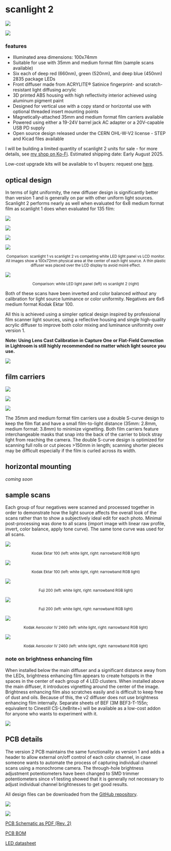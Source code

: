# scanlight 2

![](<images/light_with_film_v2_2.jpg>)

![](<images/diffuser_v2.jpg>)

### features
* Illuminated area dimensions: 100x74mm
* Suitable for use with 35mm and medium format film (sample scans available)
* Six each of deep red (660nm), green (520nm), and deep blue (450nm) 2835 package LEDs
* Front diffuser made from ACRYLITE® Satinice fingerprint- and scratch-resistant light diffusing acrylic
* 3D printed ABS housing with high reflectivity interior achieved using aluminum pigment paint
* Designed for vertical use with a copy stand or horizontal use with optional threaded insert mounting points
* Magnetically-attached 35mm and medium format film carriers available
* Powered using either a 19-24V barrel jack AC adapter or a 20V-capable USB PD supply
* Open source design released under the CERN OHL-W-V2 license - STEP and Kicad files available

I will be building a limited quantity of scanlight 2 units for sale - for more details, see [my shop on Ko-Fi](https://ko-fi.com/jackw01/shop). Estimated shipping date: Early August 2025.

Low-cost upgrade kits will be available to v1 buyers: request one [here](https://ko-fi.com/s/b195e963f8).

## optical design

In terms of light uniformity, the new diffuser design is significantly better than version 1 and is generally on par with other uniform light sources. Scanlight 2 performs nearly as well when evaluated for 6x8 medium format film as scanlight 1 does when evaluated for 135 film:

![](<data/plots/luminance_plot_scanlight v2.png>)

![](<data/plots/luminance_plot_scanlight v1.png>)

![](<data/plots/luminance_plot_competing white LED panel.png>)

![](<data/plots/luminance_plot_center of 15 inch LCD display.png>)

<p align="center"><small>Comparison: scanlight 1 vs scanlight 2 vs competing white LED light panel vs LCD monitor. All images show a 100x72mm physical area at the center of each light source. A thin plastic diffuser was placed over the LCD display to avoid moiré effect.</small></p>

![](images/scan_comparison_ektar_2.jpg)

<p align="center"><small>Comparison: white LED light panel (left) vs scanlight 2 (right)</small></p>

Both of these scans have been inverted and color balanced *without* any calibration for light source luminance or color uniformity. Negatives are 6x6 medium format Kodak Ektar 100.

All this is achieved using a simpler optical design inspired by professional film scanner light sources, using a reflective housing and single high-quality acrylic diffuser to improve both color mixing and luminance uniformity over version 1.

**Note: Using Lens Cast Calibration in Capture One or Flat-Field Correction in Lightroom is still highly recommended no matter which light source you use.**

![](<images/scanlight_v2_cad.png>)

## film carriers

![](images/filmcarriers_front.jpg)

![](images/filmcarriers_back.jpg)

![](images/filmcarrier_35_cad.png)

The 35mm and medium format film carriers use a double S-curve design to keep the film flat and have a small film-to-light distance (35mm: 2.8mm, medium format: 3.8mm) to minimize vignetting. Both film carriers feature interchangeable masks that snap into the back of the carrier to block stray light from reaching the camera. The double S-curve design is optimized for scanning full rolls or cut pieces >150mm in length; scanning shorter pieces may be difficult especially if the film is curled across its width.

## horizontal mounting

*coming soon*

## sample scans

Each group of four negatives were scanned and processed together in order to demonstrate how the light source affects the overall look of the scans rather than to show a subjectively ideal edit for each photo. Minimal post-processing was done to all scans (import image with linear raw profile, invert, color balance, apply tone curve). The same tone curve was used for all scans.

![](images/scan_comparison_ektar_1.jpg)

<p align="center"><small>Kodak Ektar 100 (left: white light, right: narrowband RGB light)</small></p>

![](images/scan_comparison_ektar_3.jpg)

<p align="center"><small>Kodak Ektar 100 (left: white light, right: narrowband RGB light)</small></p>

![](images/scan_comparison_fuji200_1.jpg)

<p align="center"><small>Fuji 200 (left: white light, right: narrowband RGB light)</small></p>

![](images/scan_comparison_fuji200_2.jpg)

<p align="center"><small>Fuji 200 (left: white light, right: narrowband RGB light)</small></p>

![](images/scan_comparison_aerocolor_1.jpg)

<p align="center"><small>Kodak Aerocolor IV 2460 (left: white light, right: narrowband RGB light)</small></p>

![](images/scan_comparison_aerocolor_2.jpg)

<p align="center"><small>Kodak Aerocolor IV 2460 (left: white light, right: narrowband RGB light)</small></p>

### note on brightness enhancing film

When installed below the main diffuser and a significant distance away from the LEDs, brightness enhancing film appears to create hotspots in the spaces in the center of each group of 4 LED clusters. When installed above the main diffuser, it introduces vignetting around the center of the image. Brightness enhancing film also scratches easily and is difficult to keep free of dust and oils. Because of this, the v2 diffuser does not use brightness enhancing film internally. Separate sheets of BEF (3M BEF3-T-155n; equivalent to Cinestill CS-LiteBrite+) will be available as a low-cost addon for anyone who wants to experiment with it.

![](<data/plots/luminance_plot_scanlight v2 with BEF.png>)

## PCB details

The version 2 PCB maintains the same functionality as version 1 and adds a header to allow external on/off control of each color channel, in case someone wants to automate the process of capturing individual channel scans using a monochrome camera. The through-hole brightness adjustment potentiometers have been changed to SMD trimmer potentiometers since v1 testing showed that it is generally not necessary to adjust individual channel brightnesses to get good results.

All design files can be downloaded from the [GitHub repository](https://github.com/jackw01/scanlight/pcb_v2).

![](images/pcb_r2.png)

![](images/pcb_cad_r2.png)

[PCB Schematic as PDF (Rev. 2)](pcb_r2/scanlight_schematic_r2_20250328.pdf)

[PCB BOM](pcb_r2/scanlight_bom_r2_20250328.csv)

[LED datasheet](https://downloads.cree-led.com/files/ds/j/JSeries-2835-Color.pdf)
